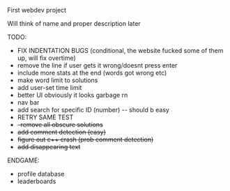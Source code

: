 First webdev project

Will think of name and proper description later



TODO:
- FIX INDENTATION BUGS (conditional, the website fucked some of them up, will fix overtime)
- remove the line if user gets it wrong/doesnt press enter
- include more stats at the end (words got wrong etc)
- make word limit to solutions 
- add user-set time limit
- better UI obviously it looks garbage rn
- nav bar
- add search for specific ID (number) -- should b easy
- RETRY SAME TEST
- ~~-remove all obscure solutions~~ 
- ~~add comment detection (easy)~~
- ~~figure out c++ crash (prob comment detection)~~
- ~~add disappearing text~~ 





ENDGAME:
- profile database
- leaderboards


